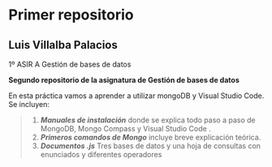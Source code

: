 # Primer repositorio
## Luis Villalba Palacios
1º ASIR A
Gestión de bases de datos

**Segundo repositorio de la asignatura de Gestión de bases de datos**

En esta práctica vamos a aprender a utilizar mongoDB y Visual Studio Code. Se incluyen:

> 1. ***Manuales de instalación*** donde se explica todo paso a paso de MongoDB, Mongo Compass y Visual Studio Code . 
> 2. ***Primeros comandos de Mongo*** incluye breve explicación teórica.
> 3. ***Documentos .js*** Tres bases de datos y una hoja de consultas con enunciados y diferentes operadores
